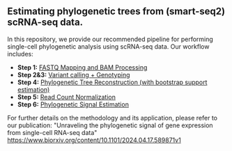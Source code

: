 ## **Estimating phylogenetic trees from (smart-seq2) scRNA-seq data.**

In this repository, we provide our recommended pipeline for performing single-cell phylogenetic analysis using scRNA-seq data. Our workflow includes:

- **Step 1:** [FASTQ Mapping and BAM Processing](https://github.com/jmfa/scRNA-phylogenies/tree/main/1.Mapping%2BProcessing)
- **Step 2&3:** [Variant calling + Genotyping](https://github.com/jmfa/scRNA-phylogenies/tree/main/2.VariantCalling%2BGenotyping)
- **Step 4:** [Phylogenetic Tree Reconstruction (with bootstrap support estimation)](https://github.com/jmfa/scRNA-phylogenies/tree/main/3.TreeReconstruction)
- **Step 5:** [Read Count Normalization](https://github.com/jmfa/scRNA-phylogenies/tree/main/4.ReadCountsNormalization)
- **Step 6:** [Phylogenetic Signal Estimation](https://github.com/jmfa/scRNA-phylogenies/tree/main/5.PhylogeneticSignal)

For further details on the methodology and its application, please refer to our publication:
"Unraveling the phylogenetic signal of gene expression from single-cell RNA-seq data"
https://www.biorxiv.org/content/10.1101/2024.04.17.589871v1
